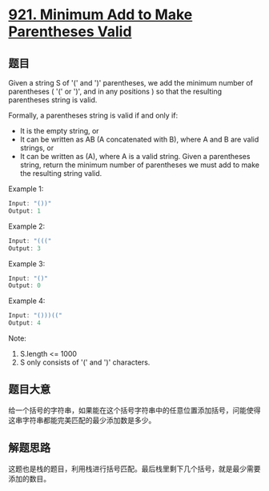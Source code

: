 # [921. Minimum Add to Make Parentheses Valid](https://leetcode.com/problems/minimum-add-to-make-parentheses-valid/)

## 题目

Given a string S of '(' and ')' parentheses, we add the minimum number of parentheses ( '(' or ')', and in any positions ) so that the resulting parentheses string is valid.

Formally, a parentheses string is valid if and only if:

- It is the empty string, or
- It can be written as AB (A concatenated with B), where A and B are valid strings, or
- It can be written as (A), where A is a valid string.
Given a parentheses string, return the minimum number of parentheses we must add to make the resulting string valid.

 

Example 1:

```c
Input: "())"
Output: 1

```

Example 2:

```c
Input: "((("
Output: 3
```

Example 3:

```c
Input: "()"
Output: 0
```

Example 4:

```c
Input: "()))(("
Output: 4
```

Note:

1. S.length <= 1000
2. S only consists of '(' and ')' characters.

## 题目大意

给一个括号的字符串，如果能在这个括号字符串中的任意位置添加括号，问能使得这串字符串都能完美匹配的最少添加数是多少。

## 解题思路

这题也是栈的题目，利用栈进行括号匹配。最后栈里剩下几个括号，就是最少需要添加的数目。